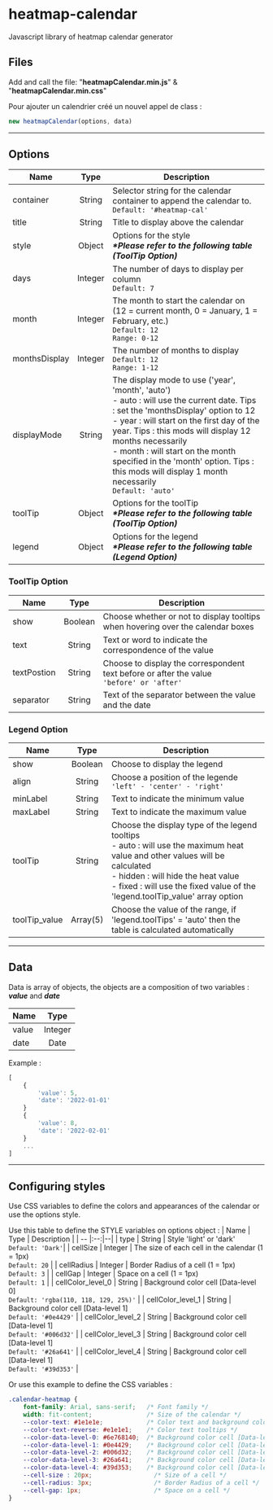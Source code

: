 # heatmap-calendar

Javascript library of heatmap calendar generator

## Files

Add and call the file: "**heatmapCalendar.min.js**" & "**heatmapCalendar.min.css**"

Pour ajouter un calendrier créé un nouvel appel de class :

```javascript
new heatmapCalendar(options, data)
```

---

## Options

| Name | Type | Description |
|--|:--:|--|
| container | String | Selector string for the calendar container to append the calendar to. <br/>``Default: '#heatmap-cal'`` |
| title | String | Title to display above the calendar |
| style | Object | Options for the style <br/>***\*Please refer to the following table (ToolTip Option)*** |
| days | Integer | The number of days to display per column <br/>``Default: 7`` |
| month | Integer | The month to start the calendar on (12 = current month, 0 = January, 1 = February, etc.) <br/>``Default: 12``<br/>``Range: 0-12`` |
| monthsDisplay | Integer | The number of months to display <br/>``Default: 12`` <br/>``Range: 1-12``|
| displayMode | String | The display mode to use ('year', 'month', 'auto') <br/> - auto : will use the current date. Tips : set the 'monthsDisplay' option to 12 <br/> - year : will start on the first day of the year. Tips : this mods will display 12 months necessarily <br/> - month : will start on the month specified in the 'month' option. Tips : this mods will display 1 month necessarily<br/>``Default: 'auto'``|
| toolTip | Object | Options for the toolTip <br/>***\*Please refer to the following table (ToolTip Option)*** |
| legend | Object | Options for the legend <br/>***\*Please refer to the following table (Legend Option)***|

### ToolTip Option

| Name | Type | Description |
|--|:--:|--|
| show | Boolean | Choose whether or not to display tooltips when hovering over the calendar boxes |
| text | String | Text or word to indicate the correspondence of the value |
| textPostion | String | Choose to display the correspondent text before or after the value <br/>``'before' or 'after'``|
| separator | String | Text of the separator between the value and the date |

### Legend Option

| Name | Type | Description |
|--|:--:|--|
| show | Boolean | Choose to display the legend |
| align | String | Choose a position of the legende <br/>``'left' - 'center' - 'right'``|
| minLabel | String | Text to indicate the minimum value |
| maxLabel | String | Text to indicate the maximum value |
| toolTip | String | Choose the display type of the legend tooltips <br/>- auto : will use the maximum heat value and other values will be calculated<br/>- hidden : will hide the heat value<br/>- fixed : will use the fixed value of the 'legend.toolTip_value' array option|
| toolTip_value | Array(5) | Choose the value of the range, if 'legend.toolTips' = 'auto' then the table is calculated automatically|

---

## Data

Data is array of objects, the objects are a composition of two variables : ***value*** and ***date***

| Name | Type|
|--|:--:|
| value | Integer |
| date | Date |

Example :

```javascript
[
    {
        'value': 5,
        'date': '2022-01-01'
    }
    {
        'value': 8,
        'date': '2022-02-01'
    }
    ...
]
```

---

## Configuring styles

Use CSS variables to define the colors and appearances of the calendar or use the options style.

Use this table to define the STYLE variables on options object :
| Name | Type | Description |
| -- |:--:|--|
| type | String | Style 'light' or 'dark' <br/>``Default: 'Dark'``|
| cellSize | Integer | The size of each cell in the calendar (1 = 1px) <br/>``Default: 20`` |
| cellRadius | Integer | Border Radius of a cell (1 = 1px) <br/>``Default: 3`` |
| cellGap | Integer | Space on a cell (1 = 1px) <br/>``Default: 1`` |
| cellColor_level_0 | String | Background color cell [Data-level 0] <br/>``Default: 'rgba(110, 118, 129, 25%)'`` |
| cellColor_level_1 | String | Background color cell [Data-level 1] <br/>``Default: '#0e4429'`` |
| cellColor_level_2 | String | Background color cell [Data-level 1] <br/>``Default: '#006d32'`` |
| cellColor_level_3 | String | Background color cell [Data-level 1] <br/>``Default: '#26a641'`` |
| cellColor_level_4 | String | Background color cell [Data-level 1] <br/>``Default: '#39d353'`` |

Or use this example to define the CSS variables :

```css
.calendar-heatmap {
    font-family: Arial, sans-serif;   /* Font family */
    width: fit-content;               /* Size of the calendar */
    --color-text: #1e1e1e;            /* Color text and background color tooltips */
    --color-text-reverse: #e1e1e1;    /* Color text tooltips */
    --color-data-level-0: #6e768140;  /* Background color cell [Data-level 0] */
    --color-data-level-1: #0e4429;    /* Background color cell [Data-level 1] */
    --color-data-level-2: #006d32;    /* Background color cell [Data-level 2] */
    --color-data-level-3: #26a641;    /* Background color cell [Data-level 3] */
    --color-data-level-4: #39d353;    /* Background color cell [Data-level 4] */
    --cell-size : 20px;                 /* Size of a cell */
    --cell-radius: 3px;                 /* Border Radius of a cell */
    --cell-gap: 1px;                    /* Space on a cell */
}
```
